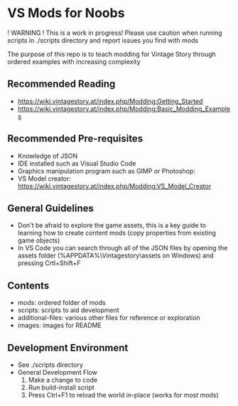 # VS Mods for Noobs

! WARNING ! This is a work in progress! Please use caution when running scripts in ./scripts directory and report issues you find with mods

The purpose of this repo is to teach modding for Vintage Story through ordered examples with increasing complexity

## Recommended Reading 

- https://wiki.vintagestory.at/index.php/Modding:Getting_Started
- https://wiki.vintagestory.at/index.php/Modding:Basic_Modding_Examples

## Recommended Pre-requisites

- Knowledge of JSON
- IDE installed such as Visual Studio Code
- Graphics manipulation program such as GIMP or Photoshop: 
- VS Model creator: https://wiki.vintagestory.at/index.php/Modding:VS_Model_Creator

## General Guidelines

- Don't be afraid to explore the game assets, this is a key guide to learning how to create content mods (copy properties from existing game objects)
- In VS Code you can search through all of the JSON files by opening the assets folder (%APPDATA%\Vintagestory\assets on Windows) and pressing Crtl+Shift+F

## Contents

- mods: ordered folder of mods
- scripts: scripts to aid development
- additional-files: various other files for reference or exploration
- images: images for README

## Development Environment

- See ./scripts directory
- General Development Flow
  1. Make a change to code
  2. Run build-install script
  3. Press Ctrl+F1 to reload the world in-place (works for most mods)
